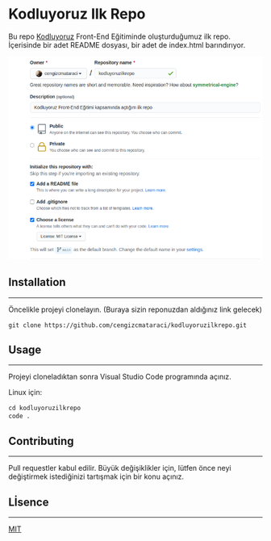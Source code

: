 # Kodluyoruz Ilk Repo

Bu repo [Kodluyoruz](https://www.kodluyoruz.org/) Front-End Eğitiminde oluşturduğumuz ilk repo. İçerisinde bir adet README dosyası, bir adet de index.html barındırıyor.

![image](https://github.com/Kodluyoruz/taskforce/raw/main/git/odev1/figures/github.png)

## Installation
***

Öncelikle projeyi clonelayın. (Buraya sizin reponuzdan aldığınız link gelecek)

```
git clone https://github.com/cengizcmataraci/kodluyoruzilkrepo.git
```
## Usage
***

Projeyi cloneladıktan sonra Visual Studio Code programında açınız.

Linux için:
```
cd kodluyoruzilkrepo
code .
```

## Contributing
***

Pull requestler kabul edilir. 
Büyük değişiklikler için, lütfen önce neyi değiştirmek 
istediğinizi tartışmak için bir konu açınız.



## Lİsence
***

[MIT](https://choosealicense.com/licenses/mit/)

